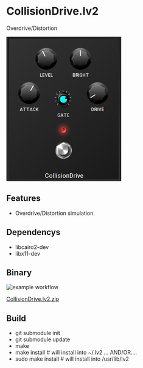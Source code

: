 # CollisionDrive.lv2
Overdrive/Distortion

![CollisionDrive](https://github.com/brummer10/CollisionDrive/blob/main/CollisionDrive.png?raw=true)


## Features

- Overdrive/Distortion simulation. 

## Dependencys

- libcairo2-dev
- libx11-dev

## Binary

![example workflow](https://github.com/brummer10/CollisionDrive/actions/workflows/build.yml/badge.svg)

[CollisionDrive.lv2.zip](https://github.com/brummer10/CollisionDrive/releases/download/Latest/CollisionDrive.lv2.zip)

## Build

- git submodule init
- git submodule update
- make
- make install # will install into ~/.lv2 ... AND/OR....
- sudo make install # will install into /usr/lib/lv2

